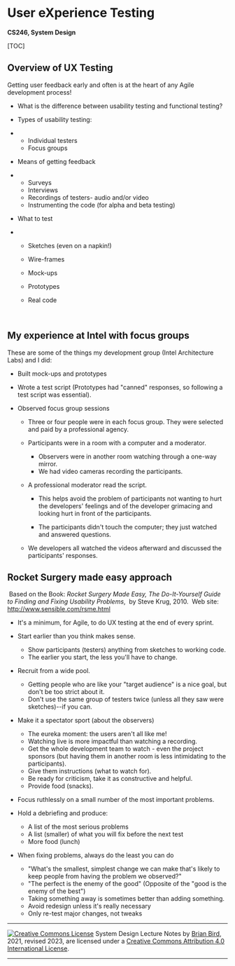 # User eXperience Testing

**CS246, System Design**

[TOC]

## Overview of UX Testing

Getting user feedback early and often is at the heart of any Agile development process!

- What is the difference between usability testing and functional testing?

- Types of usability testing:

- - Individual testers
  - Focus groups

- Means of getting feedback

- - Surveys
  - Interviews
  - Recordings of testers- audio and/or video
  - Instrumenting the code (for alpha and beta testing)

- What to test

- - Sketches (even on a napkin!)
  - Wire-frames
    
  - Mock-ups
  - Prototypes
  - Real code

​        

## My experience at Intel with focus groups

These are some of the things my development group (Intel Architecture Labs) and I did:
      

- Built mock-ups and prototypes

- Wrote a test script
            (Prototypes had "canned" responses, so following a test script was essential).

- Observed focus group sessions

  - Three or four people were in each focus group. 
        They were selected and paid by a professional agency.
  - Participants were in a room with a computer and a moderator. 
    - Observers were in another room watching through a one-way mirror. 
    - We had video cameras recording the participants.

  - A professional moderator read the script. 
    - This helps avoid the problem of participants not wanting to hurt the developers' feelings and of the developer grimacing and looking hurt in front of the participants.

    - The participants didn't touch the computer; they just watched and answered questions.


  - We developers all watched the videos afterward and discussed the participants' responses.
              

## Rocket Surgery made easy approach

​      Based on the Book: *Rocket Surgery Made Easy, The Do-It-Yourself Guide to Finding and Fixing Usability Problems*, 
​      by Steve Krug, 2010. 
​      Web site: http://www.sensible.com/rsme.html

- It's a minimum, for Agile, to do UX testing at the end of every sprint.

- Start earlier than you think makes sense.
  - Show participants (testers) anything from sketches to working code.
  - The earlier you start, the less you'll have to change.

- Recruit from a wide pool.
  - Getting people who are like your "target audience" is a nice goal, but don't be too strict about it.
  - Don't use the same group of testers twice (unless all they saw were sketches)--if you can.
              

- Make it a spectator sport (about the observers)
  - The eureka moment: the users aren't all like me!
  - Watching live is more impactful than watching a recording.
  - Get the whole development team to watch - even the project sponsors
           (but having them in another room is less intimidating to the participants).
  - Give them instructions (what to watch for).
  - Be ready for criticism, take it as constructive and helpful.
  - Provide food (snacks).

- Focus ruthlessly on a small number of the most important problems.

- Hold a debriefing and produce:
  - A list of the most serious problems
  - A list (smaller) of what you will fix before the next test
  - More food (lunch)

- When fixing problems, always do the least you can do
  - "What's the smallest, simplest change we can make that's likely to keep people from having the problem we observed?"
  - "The perfect is the enemy of the good"
           (Opposite of the "good is the enemy of the best")
  - Taking something away is sometimes better than adding something.
  - Avoid redesign unless it's really necessary
  - Only re-test major changes, not tweaks




------

[![Creative Commons License](https://i.creativecommons.org/l/by/4.0/88x31.png)](http://creativecommons.org/licenses/by/4.0/)
System Design Lecture Notes by [Brian Bird](https://profbird.dev), 2021, revised 2023, are licensed under a [Creative Commons Attribution 4.0 International License](http://creativecommons.org/licenses/by/4.0/).

------

